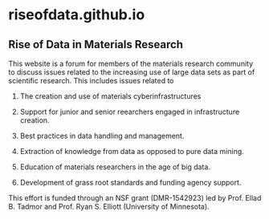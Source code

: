 # riseofdata.github.io

## Rise of Data in Materials Research

This website is a forum for members of the materials research community to
discuss issues related to the increasing use of large data sets as part of
scientific research.  This includes issues related to

1. The creation and use of materials cyberinfrastructures

2. Support for junior and senior reearchers engaged in infrastructure creation.

3. Best practices in data handling and management.

4. Extraction of knowledge from data as opposed to pure data mining.

5. Education of materials researchers in the age of big data.

6. Development of grass root standards and funding agency support.

This effort is funded through an NSF grant (DMR-1542923) led by
Prof. Ellad B. Tadmor and Prof. Ryan S. Elliott (University of Minnesota).
